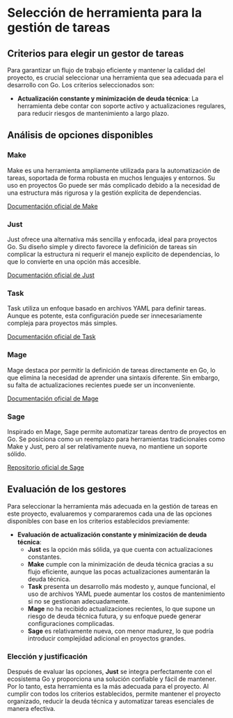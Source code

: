 # Selección de herramienta para la gestión de tareas

## **Criterios para elegir un gestor de tareas**

Para garantizar un flujo de trabajo eficiente y mantener la calidad del proyecto, es crucial seleccionar una herramienta que sea adecuada para el desarrollo con Go. Los criterios seleccionados son: 

- **Actualización constante y minimización de deuda técnica**: La herramienta debe contar con soporte activo y actualizaciones regulares, para reducir riesgos de mantenimiento a largo plazo.    

## **Análisis de opciones disponibles**

### **Make**  
Make es una herramienta ampliamente utilizada para la automatización de tareas, soportada de forma robusta en muchos lenguajes y entornos. Su uso en proyectos Go puede ser más complicado debido a la necesidad de una estructura más rigurosa y la gestión explícita de dependencias. 

[Documentación oficial de Make](http://git.savannah.gnu.org/cgit/make.git)

### **Just**  
Just ofrece una alternativa más sencilla y enfocada, ideal para proyectos Go. Su diseño simple y directo favorece la definición de tareas sin complicar la estructura ni requerir el manejo explícito de dependencias, lo que lo convierte en una opción más accesible.

[Documentación oficial de Just](https://github.com/casey/just)

### **Task**  
Task utiliza un enfoque basado en archivos YAML para definir tareas. Aunque es potente, esta configuración puede ser innecesariamente compleja para proyectos más simples.  

[Documentación oficial de Task](https://github.com/adriancooney/Taskfile) 

### **Mage**  
Mage destaca por permitir la definición de tareas directamente en Go, lo que elimina la necesidad de aprender una sintaxis diferente. Sin embargo, su falta de actualizaciones recientes puede ser un inconveniente.   

[Documentación oficial de Mage](https://github.com/magefile/mage) 

### **Sage**  
Inspirado en Mage, Sage permite automatizar tareas dentro de proyectos en Go. Se posiciona como un reemplazo para herramientas tradicionales como Make y Just, pero al ser relativamente nueva, no mantiene un soporte sólido.

[Repositorio oficial de Sage](https://github.com/einride/sage)

## **Evaluación de los gestores**

Para seleccionar la herramienta más adecuada en la gestión de tareas en este proyecto, evaluaremos y compararemos cada una de las opciones disponibles con base en los criterios establecidos previamente:

- **Evaluación de actualización constante y minimización de deuda técnica**:  
   - **Just** es la opción más sólida, ya que cuenta con actualizaciones constantes.
   - **Make** cumple con la minimización de deuda técnica gracias a su flujo eficiente, aunque las pocas actualizaciones aumentarán la deuda técnica.  
   - **Task** presenta un desarrollo más modesto y, aunque funcional, el uso de archivos YAML puede aumentar los costos de mantenimiento si no se gestionan adecuadamente.  
   - **Mage** no ha recibido actualizaciones recientes, lo que supone un riesgo de deuda técnica futura, y su enfoque puede generar configuraciones complicadas.  
   - **Sage** es relativamente nueva, con menor madurez, lo que podría introducir complejidad adicional en proyectos grandes.   

### Elección y justificación

Después de evaluar las opciones, **Just** se integra perfectamente con el ecosistema Go y proporciona una solución confiable y fácil de mantener. Por lo tanto, esta herramienta es la más adecuada para el proyecto. Al cumplir con todos los criterios establecidos, permite mantener el proyecto organizado, reducir la deuda técnica y automatizar tareas esenciales de manera efectiva. 
